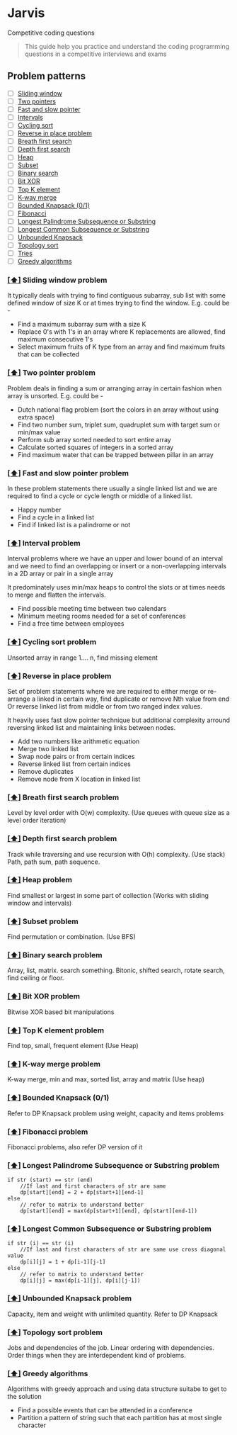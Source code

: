# Jarvis
 Competitive coding questions
> This guide help you practice and understand the coding programming questions in a competitive interviews and exams

## <a name='toc'>Problem patterns</a>
- [ ] [Sliding window](#slidingwindow)
- [ ] [Two pointers](#twopointer)
- [ ] [Fast and slow pointer](#fastandslow)
- [ ] [Intervals](#intervals)
- [ ] [Cycling sort](#cyclingsort)
- [ ] [Reverse in place problem](#reverseinplace)
- [ ] [Breath first search](#bfs)
- [ ] [Depth first search](#dfs)
- [ ] [Heap](#heap)
- [ ] [Subset](#subset)
- [ ] [Binary search](#binarysearch)
- [ ] [Bit XOR](#bitxor)
- [ ] [Top K element](#topk)
- [ ] [K-way merge](#kwaymerge)
- [ ] [Bounded Knapsack (0/1)](#boundedknapsack)
- [ ] [Fibonacci](#fibonacci)
- [ ] [Longest Palindrome Subsequence or Substring](#longestpalindrome)
- [ ] [Longest Common Subsequence or Substring](#longestcommon)
- [ ] [Unbounded Knapsack](#unboundedknapsack)
- [ ] [Topology sort](#topologysort)
- [ ] [Tries](#tries)
- [ ] [Greedy algorithms](#greedy)

### [[⬆]](#toc) <a name='slidingwindow'>Sliding window problem</a>

It typically deals with trying to find contiguous subarray, sub list with some defined window of size 
K or at times trying to find the window.
E.g. could be - 
* Find a maximum subarray sum with a size K
* Replace 0's with 1's in an array where K replacements are allowed, find maximum consecutive 1's 
* Select maximum fruits of K type from an array and find maximum fruits that can be collected

### [[⬆]](#toc) <a name='twopointer'>Two pointer problem</a>

Problem deals in finding a sum or arranging array in certain fashion when array is unsorted.
E.g. could be -
* Dutch national flag problem (sort the colors in an array without using extra space)
* Find two number sum, triplet sum, quadruplet sum with target sum or min/max value
* Perform sub array sorted needed to sort entire array 
* Calculate sorted squares of integers in a sorted array
* Find maximum water that can be trapped between pillar in an array


### [[⬆]](#toc) <a name='fastandslow'>Fast and slow pointer problem</a>

In these problem statements there usually a single linked list and we are required to find a cycle or cycle length 
or middle of a linked list.

* Happy number
* Find a cycle in a linked list
* Find if linked list is a palindrome or not


### [[⬆]](#toc) <a name='intervals'>Interval problem</a>

Interval problems where we have an upper and lower bound of an interval and we need to find an overlapping or insert or 
a non-overlapping intervals in a 2D array or pair in a single array

It predominately uses min/max heaps to control the slots or at times needs to merge and flatten the intervals.

* Find possible meeting time between two calendars
* Minimum meeting rooms needed for a set of conferences
* Find a free time between employees


### [[⬆]](#toc) <a name='cyclingsort'>Cycling sort problem</a>

Unsorted array in range 1…. n, find missing element

### [[⬆]](#toc) <a name='reverseinplace'>Reverse in place problem</a>

Set of problem statements where we are required to either merge or re-arrange a linked in certain way, 
find duplicate or remove Nth value from end Or reverse linked list from middle or from two ranged index values.

It heavily uses fast slow pointer technique but additional complexity arround reversing linked list and 
maintaining links between nodes.

* Add two numbers like arithmetic equation 
* Merge two linked list
* Swap node pairs or from certain indices
* Reverse linked list from certain indices
* Remove duplicates
* Remove node from X location in linked list

### [[⬆]](#toc) <a name='bfs'>Breath first search problem</a>

Level by level order with O(w) complexity. (Use queues with queue size as a level order iteration)

### [[⬆]](#toc) <a name='dfs'>Depth first search problem</a>

Track while traversing and use recursion with O(h) complexity. (Use stack) Path, path sum, path sequence.

### [[⬆]](#toc) <a name='heap'>Heap problem</a>

Find smallest or largest in some part of collection (Works with sliding window and intervals)

### [[⬆]](#toc) <a name='subset'>Subset problem</a>

Find permutation or combination. (Use BFS)

### [[⬆]](#toc) <a name='binarysearch'>Binary search problem</a>

Array, list, matrix. search something. Bitonic, shifted search, rotate search, find ceiling or floor.

### [[⬆]](#toc) <a name='bitxor'>Bit XOR problem</a>

Bitwise XOR based bit manipulations

### [[⬆]](#toc) <a name='topk'>Top K element problem</a>

Find top, small, frequent element (Use Heap)

### [[⬆]](#toc) <a name='kwaymerge'>K-way merge problem</a>

K-way merge, min and max, sorted list, array and matrix (Use heap)

### [[⬆]](#toc) <a name='boundedknapsack'>Bounded Knapsack (0/1)</a>

Refer to DP Knapsack problem using weight, capacity and items problems

### [[⬆]](#toc) <a name='fibonacci'>Fibonacci problem</a>

Fibonacci problems, also refer DP version of it

### [[⬆]](#toc) <a name='longestpalindrome'>Longest Palindrome Subsequence or Substring problem</a>

```
if str (start) == str (end)
    //If last and first characters of str are same
    dp[start][end] = 2 + dp[start+1][end-1] 
else
    // refer to matrix to understand better
    dp[start][end] = max(dp[start+1][end], dp[start][end-1]) 
```

### [[⬆]](#toc) <a name='longestcommon'>Longest Common Subsequence or Substring problem</a>

```
if str (i) == str (i)
    //If last and first characters of str are same use cross diagonal value
    dp[i][j] = 1 + dp[i-1][j-1]
else
    // refer to matrix to understand better
    dp[i][j] = max(dp[i-1][j], dp[i][j-1])
```

### [[⬆]](#toc) <a name='unboundedknapsack'>Unbounded Knapsack problem</a>

Capacity, item and weight with unlimited quantity. Refer to DP Knapsack

### [[⬆]](#toc) <a name='topologysort'>Topology sort problem</a>

Jobs and dependencies of the job. Linear ordering with dependencies. Order things when they are interdependent kind of problems.

### [[⬆]](#toc) <a name='greedy'>Greedy algorithms</a>

Algorithms with greedy approach and using data structure suitabe to get to the solution
* Find a possible events that can be attended in a conference
* Partition a pattern of string such that each partition has at most single character